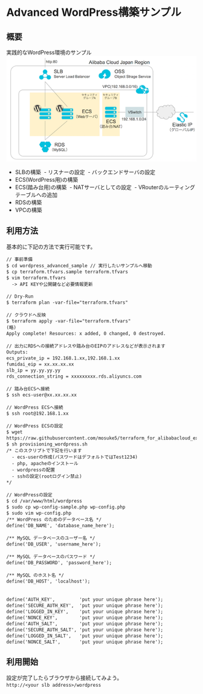# Advanced WordPress構築サンプル
## 概要
実践的なWordPress環境のサンプル  
![wordpress](/image/architecture_wordpress_advanced_sample.png)

- SLBの構築
  - リスナーの設定
  - バックエンドサーバの設定
- ECS(WordPress用)の構築
- ECS(踏み台用)の構築
  - NATサーバとしての設定
  - VRouterのルーティングテーブルへの追加
- RDSの構築
- VPCの構築

## 利用方法
基本的に下記の方法で実行可能です。
```
// 事前準備
$ cd wordpress_advanced_sample // 実行したいサンプルへ移動
$ cp terraform.tfvars.sample terraform.tfvars
$ vim terraform.tfvars 
  -> API KEYや公開鍵など必要情報更新

// Dry-Run
$ terraform plan -var-file="terraform.tfvars"

// クラウドへ反映
$ terraform apply -var-file="terraform.tfvars"
(略)
Apply complete! Resources: x added, 0 changed, 0 destroyed.

// 出力にRDSへの接続アドレスや踏み台のEIPのアドレスなどが表示されます
Outputs:
ecs_private_ip = 192.168.1.xx,192.168.1.xx
fumidai_eip = xx.xx.xx.xx
slb_ip = yy.yy.yy.yy
rds_connection_string = xxxxxxxxx.rds.aliyuncs.com

// 踏み台ECSへ接続
$ ssh ecs-user@xx.xx.xx.xx

// WordPress ECSへ接続
$ ssh root@192.168.1.xx

// WordPress ECSの設定
$ wget https://raw.githubusercontent.com/mosuke5/terraform_for_alibabacloud_examples/master/wordpress_advanced_sample/provisioning_wordpress.sh
$ sh provisioning_wordpress.sh
/* このスクリプトで下記を行います
  - ecs-userの作成(パスワードはデフォルトではTest1234)
  - php, apacheのインストール
  - wordpressの配置
  - sshの設定(rootログイン禁止)
*/

// WordPressの設定
$ cd /var/www/html/wordpress
$ sudo cp wp-config-sample.php wp-config.php
$ sudo vim wp-config.php
/** WordPress のためのデータベース名 */
define('DB_NAME', 'database_name_here');

/** MySQL データベースのユーザー名 */
define('DB_USER', 'username_here');

/** MySQL データベースのパスワード */
define('DB_PASSWORD', 'password_here');

/** MySQL のホスト名 */
define('DB_HOST', 'localhost');


define('AUTH_KEY',         'put your unique phrase here');
define('SECURE_AUTH_KEY',  'put your unique phrase here');
define('LOGGED_IN_KEY',    'put your unique phrase here');
define('NONCE_KEY',        'put your unique phrase here');
define('AUTH_SALT',        'put your unique phrase here');
define('SECURE_AUTH_SALT', 'put your unique phrase here');
define('LOGGED_IN_SALT',   'put your unique phrase here');
define('NONCE_SALT',       'put your unique phrase here');
```

## 利用開始
設定が完了したらブラウザから接続してみよう。  
`http://<your slb address>/wordpress`

